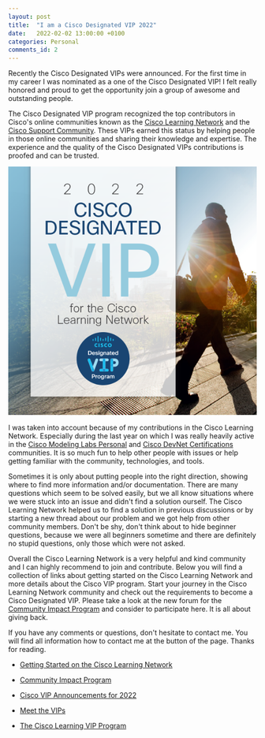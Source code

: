 ```yaml
---
layout: post
title:  "I am a Cisco Designated VIP 2022"
date:   2022-02-02 13:00:00 +0100
categories: Personal
comments_id: 2
---
```

Recently the Cisco Designated VIPs were announced. For the first time in my career I was nominated as a one of the Cisco Designated VIP! I felt really honored and proud to get the opportunity join a group of awesome and outstanding people.

The Cisco Designated VIP program recognized the top contributors in Cisco's online communities known as the [Cisco Learning Network](https://learningnetwork.cisco.com/s) and the [Cisco Support Community](https://community.cisco.com). These VIPs earned this status by helping people in those online communities and sharing their knowledge and expertise. The experience and the quality of the Cisco Designated VIPs contributions is proofed and can be trusted.

<img src="/images/2022_CLN_VIP_Social_600x600.png"
    alt="2022 CLN VIP"
    style="left; margin-right: 10px;" />

I was taken into account because of my contributions in the Cisco Learning Network. Especially during the last year on which I was really heavily active in the [Cisco Modeling Labs Personal](https://learningnetwork.cisco.com/s/topic/0TO3i00000094ZjGAI/cisco-modeling-labs-personal-community) and [Cisco DevNet Certifications](https://learningnetwork.cisco.com/s/topic/0TO3i0000008jY5GAI/devnet-certifications-community) communities. It is so much fun to help other people with issues or help getting familiar with the community, technologies, and tools.

Sometimes it is only about putting people into the right direction, showing where to find more information and/or documentation. There are many questions which seem to be solved easily, but we all know situations where we were stuck into an issue and didn't find a solution ourself. The Cisco Learning Network helped us to find a solution in previous discussions or by starting a new thread about our problem and we got help from other community members. Don't be shy, don't think about to hide beginner questions, because we were all beginners sometime and there are definitely no stupid questions, only those which were not asked.

Overall the Cisco Learning Network is a very helpful and kind community and I can highly recommend to join and contribute. Below you will find a collection of links about getting started on the Cisco Learning Network and more details about the Cisco VIP program. Start your journey in the Cisco Learning Network community and check out the requirements to become a Cisco Designated VIP. Please take a look at the new forum for the [Community Impact Program](https://learningnetwork.cisco.com/s/topic/0TO6e000000WFL7GAO/community-impact) and consider to participate here. It is all about giving back.

If you have any comments or questions, don't hesitate to contact me. You will find all information how to contact me at the button of the page. Thanks for reading.

- [Getting Started on the Cisco Learning Network](https://learningnetwork.cisco.com/s/article/getting-started-on-the-cisco-learning-network)

- [Community Impact Program](https://learningnetwork.cisco.com/s/topic/0TO6e000000WFL7GAO/community-impact)

- [Cisco VIP Announcements for 2022](https://learningnetwork.cisco.com/s/blogs/a0D6e00000smyVdEAI/cisco-vip-announcement-for-2022)

- [Meet the VIPs](https://learningnetwork.cisco.com/s/meet-the-vips)

- [The Cisco Learning VIP Program](https://learningnetwork.cisco.com/s/article/the-cisco-learning-network-vip-program)
